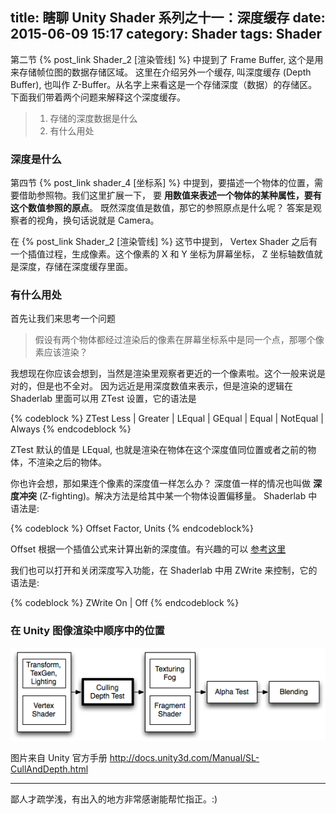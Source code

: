 title: 瞎聊 Unity Shader 系列之十一：深度缓存
date: 2015-06-09 15:17
category: Shader
tags: Shader
---

第二节 {% post_link Shader_2 [渲染管线] %} 中提到了 Frame Buffer, 这个是用来存储帧位图的数据存储区域。 这里在介绍另外一个缓存, 叫深度缓存 (Depth Buffer), 也叫作 Z-Buffer。从名字上来看这是一个存储深度（数据）的存储区。下面我们带着两个问题来解释这个深度缓存。

> 1. 存储的深度数据是什么
> 2. 有什么用处


### 深度是什么

第四节 {% post_link shader_4 [坐标系] %} 中提到，要描述一个物体的位置，需要借助参照物。我们这里扩展一下， 要 **用数值来表述一个物体的某种属性，要有这个数值参照的原点**。 既然深度值是数值，那它的参照原点是什么呢？ 答案是观察者的视角，换句话说就是 Camera。

在 {% post_link Shader_2 [渲染管线] %} 这节中提到， Vertex Shader 之后有一个插值过程，生成像素。这个像素的 X 和 Y 坐标为屏幕坐标， Z 坐标轴数值就是深度，存储在深度缓存里面。  

### 有什么用处

首先让我们来思考一个问题

> 假设有两个物体都经过渲染后的像素在屏幕坐标系中是同一个点，那哪个像素应该渲染？

我想现在你应该会想到，当然是渲染里观察者更近的一个像素啦。这个一般来说是对的，但是也不全对。 因为远近是用深度数值来表示，但是渲染的逻辑在 Shaderlab 里面可以用 ZTest 设置，它的语法是

{% codeblock %}
ZTest Less | Greater | LEqual | GEqual | Equal | NotEqual | Always
{% endcodeblock %}	

ZTest 默认的值是 LEqual, 也就是渲染在物体在这个深度值同位置或者之前的物体，不渲染之后的物体。

<!--more-->

你也许会想，那如果连个像素的深度值一样怎么办？ 深度值一样的情况也叫做 **深度冲突** (Z-fighting)。解决方法是给其中某一个物体设置偏移量。 Shaderlab 中语法是:

{% codeblock %}
Offset Factor, Units
{% endcodeblock%}

Offset 根据一个插值公式来计算出新的深度值。有兴趣的可以 [参考这里](https://msdn.microsoft.com/en-us/library/windows/desktop/dd373973%28v=vs.85%29.aspx)

我们也可以打开和关闭深度写入功能，在 Shaderlab 中用 ZWrite 来控制，它的语法是:

{% codeblock %}
ZWrite On | Off
{% endcodeblock %}

### 在 Unity 图像渲染中顺序中的位置

![PipelineCullDepth](/images/Shader/11/PipelineCullDepth.png)

图片来自 Unity 官方手册 <http://docs.unity3d.com/Manual/SL-CullAndDepth.html>

<hr>
鄙人才疏学浅，有出入的地方非常感谢能帮忙指正。:)